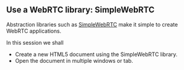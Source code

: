 ## Use a WebRTC library: SimpleWebRTC

Abstraction libraries such as [SimpleWebRTC](http://simplewebrtc.com/) make it simple to create WebRTC applications.

In this session we shall

- Create a new HTML5 document using the SimpleWebRTC library. 
- Open the document in multiple windows or tab.